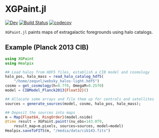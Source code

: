 # XGPaint.jl

<!-- [![Stable](https://img.shields.io/badge/docs-stable-blue.svg)](https://xzackli.github.io/XGPaint.jl/stable) -->
[![Dev](https://img.shields.io/badge/docs-dev-blue.svg)](https://xzackli.github.io/XGPaint.jl/dev)
[![Build Status](https://github.com/xzackli/XGPaint.jl/workflows/CI/badge.svg)](https://github.com/xzackli/XGPaint.jl/actions)
[![codecov](https://codecov.io/gh/xzackli/XGPaint.jl/branch/master/graph/badge.svg)](https://codecov.io/gh/xzackli/XGPaint.jl)
<!-- [![Coveralls](https://coveralls.io/repos/github/xzackli/XGPaint.jl/badge.svg?branch=master)](https://coveralls.io/github/xzackli/XGPaint.jl?branch=master) -->


`XGPaint.jl` paints maps of extragalactic foregrounds using halo catalogs.

## Example (Planck 2013 CIB)

```julia
using XGPaint
using Healpix

## Load halos from HDF5 files, establish a CIB model and cosmology
halo_pos, halo_mass = read_halo_catalog_hdf5(
    "/home/zequnl/websky_halos-light.hdf5")
cosmo = get_cosmology(h=0.7f0, OmegaM=0.25f0)
model = CIBModel_Planck2013{Float32}()

## Allocate some arrays and file them up for centrals and satellites
sources = generate_sources(model, cosmo, halo_pos, halo_mass);

## Deposit the sources into maps
m = Map{Float64, RingOrder}(model.nside)
@time result = XGPaint.paint!(nu_obs=143.0f9,
    result_map=m.pixels, sources=sources, model=model)
Healpix.saveToFITS(m, "/media/data/cib143.fits")
```
